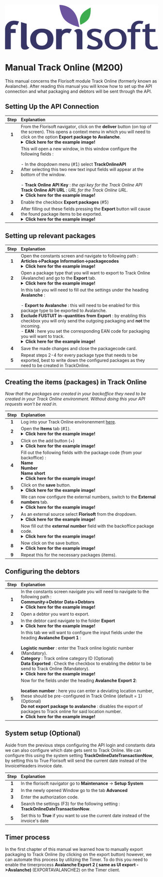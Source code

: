<img src="../../fslogo.png">

# Manual Track Online (M200)

This manual concerns the Florisoft module Track Online (formerly known as Avalanche). After reading this manual you will know how to set up the API connection and what packaging and debtors will be sent through the API.

## Setting Up the API Connection

|Step|Explanation|
|:-:|:--|
|**1**|From the Florisoft navigator, click on the **deliver** button (on top of the screen). This opens a context menu in which you will need to click on the option **Export package to Avalanche**.<details><summary><b>Click here for the example image!</b></summary><img src="Media/EN/1.png"></details>|
|**2**|This will open a new window, in this window configure the following fields :<br><br>- In the dropdown menu (#1) select **TrackOnlineAPI**<br>After selecting this two new text input fields will appear at the bottom of the window.<br><br>- **Track Online API Key** : *the api key for the Track Online API*<br>**Track Online API URL** : *URL for the Track Online URL.*<details><summary><b>Click here for the example image!</b></summary><img src="Media/EN/2.png"></details>|
|**3**|Enable the checkbox **Export packages** (#5)|
|**4**|After filling out these fields pressing the **Export** button will cause the found package items to be exported.<details><summary><b>Click here for the example image!</b></summary><img src="Media/EN/2.png"></details>|

## Setting up relevant packages

|Step|Explanation|
|:-:|:--|
|**1**|Open the constants screen and navigate to following path :<br>**Articles→Package Information→packagecodes**<details><summary><b>Click here for the example image!</b></summary><img src="Media/EN/3.png"></details>|
|**2**|Open a package type that you will want to export to Track Online (Avalanche) and go to the **Export** tab. <details><summary><b>Click here for the example image!</b></summary><img src="Media/EN/3.png"></details>|
|**3**|In this tab you will need to fill out the settings under the heading **Avalanche** :<br><br>- **Export to Avalanche** : this will need to be enabled for this package type to be exported to Avalanche.<br>**Exclude FUSTUIT in-quantities from Export** : by enabling this checkbox you will only send the outgoing packaging and **not** the incoming.<br>- **EAN** : here you set the corresponding EAN code for packaging you will want to track. <details><summary><b>Click here for the example image!</b></summary><img src="Media/EN/3.png"></details>|
|**4**|Save the made changes and close the packagecode card. |
|**5**|Repeat steps 2-4 for every package type that needs to be exported, best to write down the configured packages as they need to be created in TrackOnline.|

## Creating the items (packages) in Track Online

*Now that the packages are created in your backoffice they need to be created in your Track Online environment.*
*Without doing this your API requests won't be read in.*

|Step|Explanation|
|:-:|:--|
|**1**|Log into your Track Online environenment [here](https://trackonline.b2clogin.com/trackonline.onmicrosoft.com/b2c_1_signinto/oauth2/v2.0/authorize?client_id=568f4f53-b19c-4b77-8dbd-9fbf4dc94e71&scope=https%3A%2F%2FTrackOnline.onmicrosoft.com%2F48ca3e86-7a55-4381-a079-0471bf9fc98a%2Fapi.access%20openid%20profile%20offline_access&redirect_uri=https%3A%2F%2Fapp.trackonline.com%2Fauthenticating&client-request-id=a68f7b13-5536-4548-964b-8fb5407a8cd8&response_mode=fragment&response_type=code&x-client-SKU=msal.js.browser&x-client-VER=3.6.0&client_info=1&code_challenge=d84oOTpnFjIKtmXm3UPIS5ueblj_CZNAZ6PW2kN6HTU&code_challenge_method=S256&nonce=e0893369-288b-4d72-b744-94daa93791fd&state=eyJpZCI6IjVmMGY0ZmE3LTA0YWEtNDUwOS05MmZjLTRlNDAxZGZjZjg0MyIsIm1ldGEiOnsiaW50ZXJhY3Rpb25UeXBlIjoicmVkaXJlY3QifX0%3D).|
|**2**|Open the **Items** tab (#1).<details><summary><b>Click here for the example image!</b></summary><img src="Media/5.png"></details>|
|**3**|Click on the add button (+)<details><summary><b>Click here for the example image!</b></summary><img src="Media/6.png"></details>|
|**4**|Fill out the following fields with the package code (from your backoffice) :<br>**Name**<br>**Number**<br>**Name short**<details><summary><b>Click here for the example image!</b></summary><img src="Media/7.png"></details>|
|**5**|Click on the **save** button.<details><summary><b>Click here for the example image!</b></summary><img src="Media/7.png"></details>|
|**6**|We can now configure the external numbers, switch to the **External numbers** tab.<details><summary><b>Click here for the example image!</b></summary><img src="Media/8.png"></details>|
|**7**|As an external source select **Florisoft** from the dropdown.<details><summary><b>Click here for the example image!</b></summary><img src="Media/9.png"></details>
|**8**|Now fill out the **external number** field with the backoffice package code.<details><summary><b>Click here for the example image!</b></summary><img src="Media/9.png"></details>|
|**8**|Now click on the save button.<details><summary><b>Click here for the example image!</b></summary><img src="Media/9.png"></details>|
|**9**|Repeat this for the necessary packages (items).|



## Configuring the debtors

|Step|Explanation|
|:-:|:--|
|**1**|In the constants screen navigate you will need to navigate to the following path :<br>**Community→Debtor Data→Debtors**<details><summary><b>Click here for the example image!</b></summary><img src="Media/EN/4.png"></details>|
|**2**|Open a debtor you want to export.|
|**3**|In the debtor card navigate to the folder **Export**<details><summary><b>Click here for the example image!</b></summary><img src="Media/EN/4.png"></details>|
|**4**|In this tab we will want to configure the input fields under the heading **Avalanche Export 1** :<br><br>**Logistic number** : enter the Track online logistic number (Mandatory).<br>**Category** : Track online category ID (Optional)<br>**Data Exported** : Check the checkbox to enabling the debtor to be send to Track Online (Mandatory).<details><summary><b>Click here for the example image!</b></summary><img src="Media/EN/4.png"></details>|
|**5**|Now for the fields under the heading **Avalanche Export 2**: <br><br>**location number** : here you can enter a deviating location number, these should be pre-configured in Track Online (default = 1) (Optional)<br>**Do not export package to avalanche** : disables the export of packages to Track online for said location number.<details><summary><b>Click here for the example image!</b></summary><img src="Media/EN/4.png"></details>|

## System setup (Optional)

Aside from the previous steps configuring the API login and constants data we can also configure which date gets sent to Track Online. We can configure this using the system setting **TrackOnlineDateTransactionNow**, by setting this to True Florisoft will send the current date instead of the InvoiceHeaders invoice date.

|Step|Explanation|
|:-:|:--|
|**1**|In the florisoft navigator go to **Maintenance** → **Setup System**|
|**2**|In the newly opened Window go to the tab **Advanced**|
|**3**|Enter the authorization code.|
|**4**|Search the settings (F3) for the following setting : **TrackOnlineDateTransactionNow**.|
|**5**|Set this to **True** if you want to use the current date instead of the invoice's date|

## Timer process 

In the first chapter of this manual we learned how to manually export packaging to Track Online (by clicking on the export button) however, we can automate this process by utilizing the Timer. To do this you need to enable the timerprocess **Avalanche Export 2 ( same as UI export ->Avalanche)** (EXPORTAVALANCHE2) on the Timer client. 